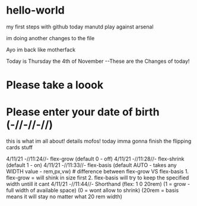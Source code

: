 # hello-world

my first steps with github
today manutd play against arsenal

im doing another changes to the file

Ayo im back like motherfack

Today is Thursday the 4th of November
--These are the Changes of today!

# Please take a loook



# Please enter your date of birth (-//-//-//)
this is what im all about!
details mofos!
today imma gonna finish the flipping cards stuff

4/11/21 -//11:24//- flex-grow (default 0 - off)
4/11/21 -//11:28//- flex-shrink (default 1 - on)
4/11/21 -//11:33//- flex-basis (default AUTO - takes any WIDTH value - rem,px,vw)
    # difference between flex-grow VS flex-basis
    1. flex-grow = will shink in size first
    2. flex-basis will try to keep the specified width untill it cant
4/11/21 -//11:44//- Shorthand (flex: 1 0 20rem)
(1 = grow - full width of available space) (0 = wont allow to shrink) (20rem = basis means it will stay no matter what 20 rem width)
